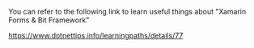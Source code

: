 You can refer to the following link to learn useful things about
    "Xamarin Forms & Bit Framework"

https://www.dotnettips.info/learningpaths/details/77